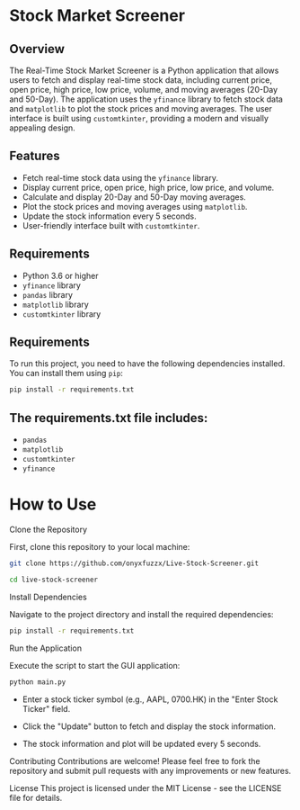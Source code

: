 # Stock Market Screener

## Overview
The Real-Time Stock Market Screener is a Python application that allows users to fetch and display real-time stock data, including current price, open price, high price, low price, volume, and moving averages (20-Day and 50-Day). The application uses the `yfinance` library to fetch stock data and `matplotlib` to plot the stock prices and moving averages. The user interface is built using `customtkinter`, providing a modern and visually appealing design.

## Features
- Fetch real-time stock data using the `yfinance` library.
- Display current price, open price, high price, low price, and volume.
- Calculate and display 20-Day and 50-Day moving averages.
- Plot the stock prices and moving averages using `matplotlib`.
- Update the stock information every 5 seconds.
- User-friendly interface built with `customtkinter`.

## Requirements
- Python 3.6 or higher
- `yfinance` library
- `pandas` library
- `matplotlib` library
- `customtkinter` library

## Requirements

To run this project, you need to have the following dependencies installed. You can install them using `pip`:

```sh
pip install -r requirements.txt
```

## The requirements.txt file includes:

- `pandas`
- `matplotlib`
- `customtkinter`
- `yfinance`

# How to Use
Clone the Repository

First, clone this repository to your local machine:
```sh
git clone https://github.com/onyxfuzzx/Live-Stock-Screener.git
```
```sh
cd live-stock-screener
```
Install Dependencies

Navigate to the project directory and install the required dependencies:
```sh
pip install -r requirements.txt
```
Run the Application

Execute the script to start the GUI application:

```sh
python main.py
```

- Enter a stock ticker symbol (e.g., AAPL, 0700.HK) in the "Enter Stock Ticker" field.

- Click the "Update" button to fetch and display the stock information.

- The stock information and plot will be updated every 5 seconds.



Contributing
Contributions are welcome! Please feel free to fork the repository and submit pull requests with any improvements or new features.

License
This project is licensed under the MIT License - see the LICENSE file for details.

